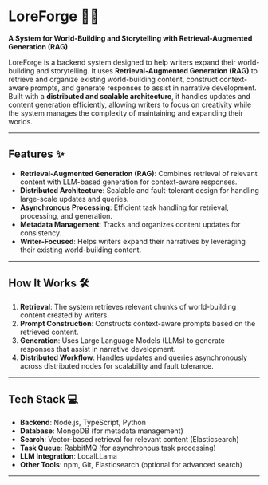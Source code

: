 # LoreForge 🧙‍♂️  
**A System for World-Building and Storytelling with Retrieval-Augmented Generation (RAG)**

LoreForge is a backend system designed to help writers expand their world-building and storytelling. It uses **Retrieval-Augmented Generation (RAG)** to retrieve and organize existing world-building content, construct context-aware prompts, and generate responses to assist in narrative development. Built with a **distributed and scalable architecture**, it handles updates and content generation efficiently, allowing writers to focus on creativity while the system manages the complexity of maintaining and expanding their worlds.

---

## Features ✨
- **Retrieval-Augmented Generation (RAG)**: Combines retrieval of relevant content with LLM-based generation for context-aware responses.
- **Distributed Architecture**: Scalable and fault-tolerant design for handling large-scale updates and queries.
- **Asynchronous Processing**: Efficient task handling for retrieval, processing, and generation.
- **Metadata Management**: Tracks and organizes content updates for consistency.
- **Writer-Focused**: Helps writers expand their narratives by leveraging their existing world-building content.

---

## How It Works 🛠️
1. **Retrieval**: The system retrieves relevant chunks of world-building content created by writers.
2. **Prompt Construction**: Constructs context-aware prompts based on the retrieved content.
3. **Generation**: Uses Large Language Models (LLMs) to generate responses that assist in narrative development.
4. **Distributed Workflow**: Handles updates and queries asynchronously across distributed nodes for scalability and fault tolerance.

---

## Tech Stack 💻
- **Backend**: Node.js, TypeScript, Python
- **Database**: MongoDB (for metadata management)
- **Search**: Vector-based retrieval for relevant content (Elasticsearch)
- **Task Queue**: RabbitMQ (for asynchronous task processing)
- **LLM Integration**: LocalLLama
- **Other Tools**: npm, Git, Elasticsearch (optional for advanced search)

---